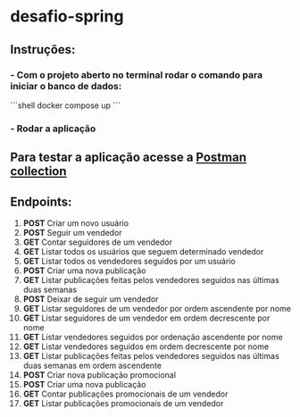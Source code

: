 # desafio-spring
<h2>Instruções:</h2>

<h3>- Com o projeto aberto no terminal rodar o comando para iniciar o banco de dados:</h3>
```shell
docker compose up
```

<h3>- Rodar a aplicação</h3>

<h2>Para testar a aplicação acesse a <a href="https://www.getpostman.com/collections/348962ebf4c6610ed5c0">Postman collection</a></h2>

<h2>Endpoints:</h2>
<ol>
<li><b>POST</b> Criar um novo usuário</li>
<li><b>POST</b> Seguir um vendedor</li>
<li><b>GET</b> Contar seguidores de um vendedor</li>
<li><b>GET</b> Listar todos os usuários que seguem determinado vendedor</li>
<li><b>GET</b> Listar todos os vendedores seguidos por um usuário</li>
<li><b>POST</b> Criar uma nova publicação</li>
<li><b>GET</b> Listar publicações feitas pelos vendedores seguidos nas últimas duas semanas</li>
<li><b>POST</b> Deixar de seguir um vendedor</li>
<li><b>GET</b> Listar seguidores de um vendedor por ordem ascendente por nome</li>
<li><b>GET</b> Listar seguidores de um vendedor em ordem decrescente por nome</li>
<li><b>GET</b> Listar vendedores seguidos por ordenação ascendente por nome</li>
<li><b>GET</b> Listar vendedores seguidos em ordem decrescente por nome</li>
<li><b>GET</b> Listar publicações feitas pelos vendedores seguidos nas últimas duas semanas em ordem ascendente</li>
<li><b>POST</b> Criar nova publicação promocional</li>
<li><b>POST</b> Criar uma nova publicação</li>
<li><b>GET</b> Contar publicações promocionais de um vendedor</li>
<li><b>GET</b> Listar publicações promocionais de um vendedor</li>
</ol>
